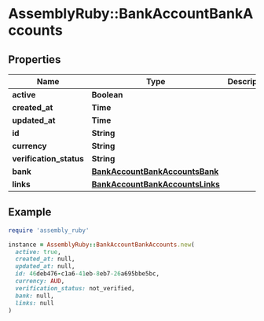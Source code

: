 # AssemblyRuby::BankAccountBankAccounts

## Properties

| Name | Type | Description | Notes |
| ---- | ---- | ----------- | ----- |
| **active** | **Boolean** |  | [optional] |
| **created_at** | **Time** |  | [optional] |
| **updated_at** | **Time** |  | [optional] |
| **id** | **String** |  | [optional] |
| **currency** | **String** |  | [optional] |
| **verification_status** | **String** |  | [optional] |
| **bank** | [**BankAccountBankAccountsBank**](BankAccountBankAccountsBank.md) |  | [optional] |
| **links** | [**BankAccountBankAccountsLinks**](BankAccountBankAccountsLinks.md) |  | [optional] |

## Example

```ruby
require 'assembly_ruby'

instance = AssemblyRuby::BankAccountBankAccounts.new(
  active: true,
  created_at: null,
  updated_at: null,
  id: 46deb476-c1a6-41eb-8eb7-26a695bbe5bc,
  currency: AUD,
  verification_status: not_verified,
  bank: null,
  links: null
)
```


